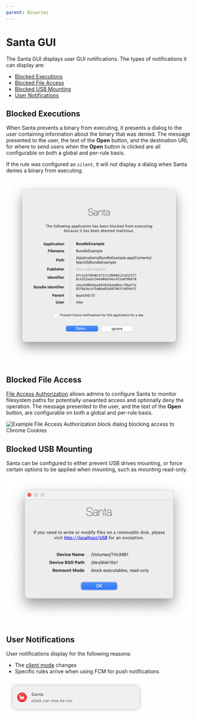 ```yaml
---
parent: Binaries
---
```


# Santa GUI

The Santa GUI displays user GUI notifications. The types of notifications it can display are:

- [Blocked Executions](#blocked-executions)
- [Blocked File Access](#blocked-file-access)
- [Blocked USB Mounting](#blocked-usb-mounting)
- [User Notifications](#user-notifications)

## Blocked Executions

When Santa prevents a binary from executing, it presents a dialog to the user
containing information about the binary that was denied. The message presented
to the user, the text of the **Open** button, and the destination URL for where
to send users when the **Open** button is clicked are all configurable on both a
global and per-rule basis.

If the rule was configured as `silent`, it will not display a dialog when Santa denies a binary from executing.

![Example blocked execution dialog](blocked_execution.png)

## Blocked File Access

[File Access Authorization](https://santa.dev/deployment/file-access-auth.html)
allows admins to configure Santa to monitor filesystem paths for potentially
unwanted access and optionally deny the operation. The message presented to the
user, and the text of the **Open** button, are configurable on both a global and
per-rule basis.

![Example File Access Authorization block dialog blocking access to Chrome
Cookies](blocked_faa.png)

## Blocked USB Mounting

Santa can be configured to either prevent USB drives mounting, or force certain
options to be applied when mounting, such as mounting read-only.

![USB mount with forced flags](mount_forced_flags.png)

## User Notifications

User notifications display for the following reasons:

*   The [client mode](https://santa.dev/concepts/mode.html) changes
*   Specific rules arrive when using FCM for push notifications

![Notification](push.png)
